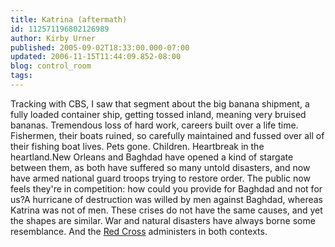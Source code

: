 ```yaml
---
title: Katrina (aftermath)
id: 112571196802126989
author: Kirby Urner
published: 2005-09-02T18:33:00.000-07:00
updated: 2006-11-15T11:44:09.852-08:00
blog: control_room
tags: 
---
```


Tracking with CBS, I saw that segment about the big banana shipment, a fully loaded container ship, getting tossed inland, meaning very bruised bananas. Tremendous loss of hard work, careers built over a life time. Fishermen, their boats ruined, so carefully maintained and fussed over all of their fishing boat lives. Pets gone. Children. Heartbreak in the heartland.New Orleans and Baghdad have opened a kind of stargate between them, as both have suffered so many untold disasters, and now have armed national guard troops trying to restore order. The public now feels they're in competition: how could you provide for Baghdad and not for us?A hurricane of destruction was willed by men against Baghdad, whereas Katrina was not of men. These crises do not have the same causes, and yet the shapes are similar. War and natural disasters have always borne some resemblance. And the [Red Cross](http://www.redcross.org/) administers in both contexts.